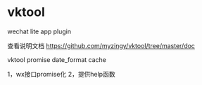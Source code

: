 # vktool
wechat lite app plugin

查看说明文档
https://github.com/myzingy/vktool/tree/master/doc

	
vktool promise date_format cache
	
1，wx接口promise化 2，提供help函数
